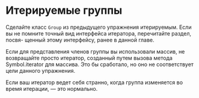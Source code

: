 # Итерируемые группы

Сделайте класс `Group` из предыдущего упражнения итерируемым. Если вы не помните точный вид интерфейса итератора, перечитайте раздел, посвя- щенный этому интерфейсу, ранее в данной главе.

Если для представления членов группы вы использовали массив, не возвращайте просто итератор, созданный путем вызова метода Symbol.iterator для массива. Это бы сработало, но оно не соответствует цели данного упражнения.

Если ваш итератор ведет себя странно, когда группа изменяется во время
итерации, — это нормально.